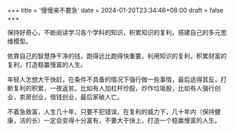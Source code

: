 +++
title = '慢慢来不要急'
date = 2024-01-20T23:34:46+08:00
draft = false
+++

保持好奇心，不断阅读学习各个学科的知识，积累知识的复利，搭建自己的多元思维模型。

依靠自己的智慧挣干净的钱，跑得远比跑得快重要。利用知识的复利，积累财富的复利，打造稳赢慢富的人生。

年轻人怎想大干快赶，在条件不具备的情况下强行做一些事情，最后适得其反，打断复利的积累，一夜返贫。比如有人加杠杆炒股，炒作垃圾股，比如有人强行创业，卖房创业，借钱创业，最后家破人亡。

不着急致富，人生几十年，只要不犯错误，在复利的威力下，几十年内（保持健康，活的长）一定会变得十分富有，不要大干快上，打造一个稳赢慢富的人生。